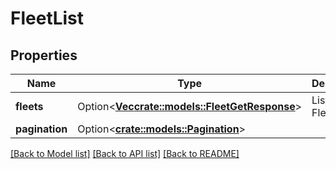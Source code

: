 # FleetList

## Properties

Name | Type | Description | Notes
------------ | ------------- | ------------- | -------------
**fleets** | Option<[**Vec<crate::models::FleetGetResponse>**](FleetGetResponse.md)> | List of Fleets | [optional]
**pagination** | Option<[**crate::models::Pagination**](Pagination.md)> |  | [optional]

[[Back to Model list]](../README.md#documentation-for-models) [[Back to API list]](../README.md#documentation-for-api-endpoints) [[Back to README]](../README.md)


